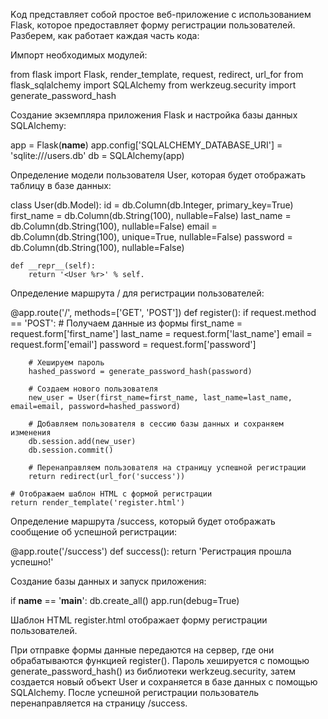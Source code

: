 
Kод представляет собой простое веб-приложение с использованием Flask, которое предоставляет форму регистрации пользователей. 
Разберем, как работает каждая часть кода:

Импорт необходимых модулей:

from flask import Flask, render_template, request, redirect, url_for
from flask_sqlalchemy import SQLAlchemy
from werkzeug.security import generate_password_hash

Создание экземпляра приложения Flask и настройка базы данных SQLAlchemy:

app = Flask(__name__)
app.config['SQLALCHEMY_DATABASE_URI'] = 'sqlite:///users.db'
db = SQLAlchemy(app)

Определение модели пользователя User, которая будет отображать таблицу в базе данных:

class User(db.Model):
    id = db.Column(db.Integer, primary_key=True)
    first_name = db.Column(db.String(100), nullable=False)
    last_name = db.Column(db.String(100), nullable=False)
    email = db.Column(db.String(100), unique=True, nullable=False)
    password = db.Column(db.String(100), nullable=False)

    def __repr__(self):
        return '<User %r>' % self.
        
Определение маршрута / для регистрации пользователей:

@app.route('/', methods=['GET', 'POST'])
def register():
    if request.method == 'POST':
        # Получаем данные из формы
        first_name = request.form['first_name']
        last_name = request.form['last_name']
        email = request.form['email']
        password = request.form['password']

        # Хешируем пароль
        hashed_password = generate_password_hash(password)

        # Создаем нового пользователя
        new_user = User(first_name=first_name, last_name=last_name, email=email, password=hashed_password)
        
        # Добавляем пользователя в сессию базы данных и сохраняем изменения
        db.session.add(new_user)
        db.session.commit()

        # Перенаправляем пользователя на страницу успешной регистрации
        return redirect(url_for('success'))

    # Отображаем шаблон HTML с формой регистрации
    return render_template('register.html')

Определение маршрута /success, который будет отображать сообщение об успешной регистрации:

@app.route('/success')
def success():
    return 'Регистрация прошла успешно!'

Создание базы данных и запуск приложения:

if __name__ == '__main__':
    db.create_all()
    app.run(debug=True)

Шаблон HTML register.html отображает форму регистрации пользователей.

При отправке формы данные передаются на сервер, где они обрабатываются функцией register(). Пароль хешируется с помощью generate_password_hash() из библиотеки werkzeug.security, затем создается новый объект User и сохраняется в базе данных с помощью SQLAlchemy. После успешной регистрации пользователь перенаправляется на страницу /success.
